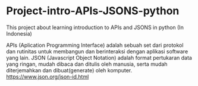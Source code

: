 # Project-intro-APIs-JSONS-python
This project about learning introduction to APIs and JSONS in python (In Indonesia)

APIs (Aplication Programming Interface) adalah sebuah set dari protokol dan rutinitas untuk membangun dan berinteraksi dengan aplikasi software yang lain.
JSON (Javascript Object Notation) adalah format pertukaran data yang ringan, mudah dibaca dan ditulis oleh manusia, serta mudah diterjemahkan dan dibuat(generate) oleh komputer.
https://www.json.org/json-id.html

